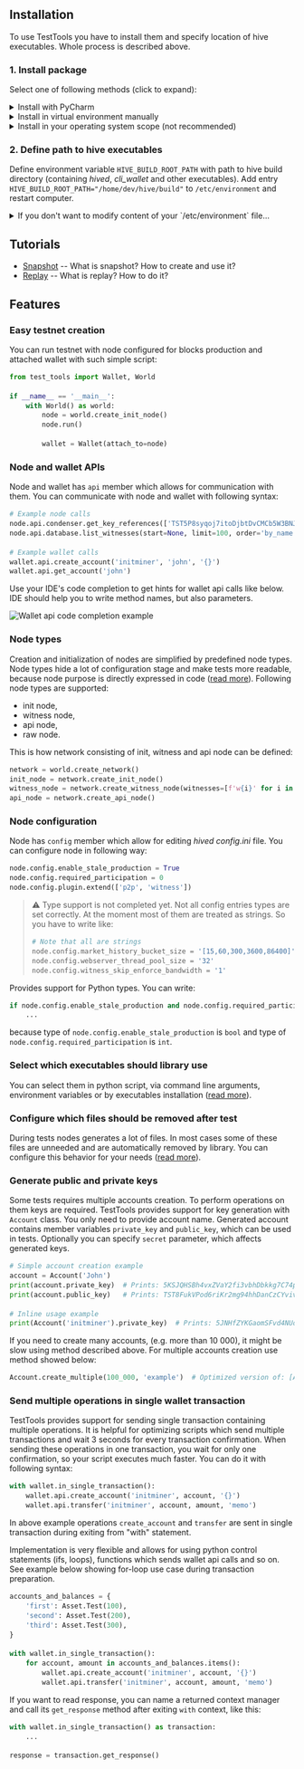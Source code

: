## Installation

To use TestTools you have to install them and specify location of hive executables. Whole process is described above.

### 1. Install package

Select one of following methods (click to expand):

<details>
<summary>Install with PyCharm</summary>

With opened project, select tab "Python Packages" at the bottom of window, click "Add Package" and then "From Disk".

![Installation instructions](./documentation/installation_in_pycharm0.png)

Select TestTools directory, mark "Install as editable" option and click OK.

![Installation instructions](./documentation/installation_in_pycharm1.png)
</details>

<details>
<summary>Install in virtual environment manually</summary>

```bash
cd ~/virtual_environments               # Select location for virtual environment
python3.8 -m venv venv                  # Create virtual environment in current directory
source venv/bin/activate                # Activate it
pip install -e ~/hive/tests/test_tools  # Install TestTools
```

To deactivate virtual environment run:
```bash
deactivate
```
</details>

<details>
<summary>Install in your operating system scope (not recommended)</summary>

Enter following command in terminal:
```bash
pip3 install -e ~/hive/tests/test_tools/
```
</details>

### 2. Define path to hive executables

Define environment variable `HIVE_BUILD_ROOT_PATH` with path to hive build directory (containing _hived_, _cli_wallet_ and other executables). Add entry `HIVE_BUILD_ROOT_PATH="/home/dev/hive/build"` to `/etc/environment` and restart computer.

<details>
<summary>If you don't want to modify content of your `/etc/environment` file...</summary>

...then you have to set this variable locally before every run of script, which uses TestTools. It can be done as in examples below:

```bash
HIVE_BUILD_ROOT_PATH="/home/dev/hive/build" pytest
HIVE_BUILD_ROOT_PATH="/home/dev/hive/build" python3 your_script.py
```

</details>

## Tutorials

- [Snapshot](documentation/tutorials/snapshot.md) -- What is snapshot? How to create and use it?
- [Replay](documentation/tutorials/replay.md) -- What is replay? How to do it?

## Features

### Easy testnet creation
You can run testnet with node configured for blocks production and attached wallet with such simple script:
```python
from test_tools import Wallet, World

if __name__ == '__main__':
    with World() as world:
        node = world.create_init_node()
        node.run()

        wallet = Wallet(attach_to=node)
```

### Node and wallet APIs
Node and wallet has `api` member which allows for communication with them. You can communicate with node and wallet with following syntax:
```python
# Example node calls
node.api.condenser.get_key_references(['TST5P8syqoj7itoDjbtDvCMCb5W3BNJtUjws9v7TDNZKqBLmp3pQW'])
node.api.database.list_witnesses(start=None, limit=100, order='by_name')

# Example wallet calls
wallet.api.create_account('initminer', 'john', '{}')
wallet.api.get_account('john')
```

Use your IDE's code completion to get hints for wallet api calls like below. IDE should help you to write method names, but also parameters.

![Wallet api code completion example](./documentation/wallet_code_completion.png)

### Node types
Creation and initialization of nodes are simplified by predefined node types. Node types hide a lot of configuration stage and make tests more readable, because node purpose is directly expressed in code ([read more](documentation/node_types.md)). Following node types are supported:
- init node,
- witness node,
- api node,
- raw node.

This is how network consisting of init, witness and api node can be defined:
```python
network = world.create_network()
init_node = network.create_init_node()
witness_node = network.create_witness_node(witnesses=[f'w{i}' for i in range(10)])
api_node = network.create_api_node()
```

### Node configuration
Node has `config` member which allow for editing _hived_ _config.ini_ file. You can configure node in following way:
```python
node.config.enable_stale_production = True
node.config.required_participation = 0
node.config.plugin.extend(['p2p', 'witness'])
```

> :warning: Type support is not completed yet. Not all config entries types are set correctly. At the moment most of them are treated as strings. So you have to write like:
> ```python
> # Note that all are strings
> node.config.market_history_bucket_size = '[15,60,300,3600,86400]'
> node.config.webserver_thread_pool_size = '32'
> node.config.witness_skip_enforce_bandwidth = '1'
> ```

Provides support for Python types. You can write:
```python
if node.config.enable_stale_production and node.config.required_participation < 20:
    ...
```
because type of `node.config.enable_stale_production` is `bool` and type of `node.config.required_participation` is `int`.

### Select which executables should library use
You can select them in python script, via command line arguments, environment variables or by executables installation ([read more](documentation/paths_to_executables.md)).

### Configure which files should be removed after test
During tests nodes generates a lot of files. In most cases some of these files are unneeded and are automatically removed by library. You can configure this behavior for your needs ([read more](documentation/clean_up_policies.md)).

### Generate public and private keys
Some tests requires multiple accounts creation. To perform operations on them keys are required. TestTools provides support for key generation with `Account` class. You only need to provide account name. Generated account contains member variables `private_key` and `public_key`, which can be used in tests. Optionally you can specify `secret` parameter, which affects generated keys.
```python
# Simple account creation example
account = Account('John')
print(account.private_key)  # Prints: 5KSJQHSBh4vxZVaY2fi3vbhDbkkg7C74pE4S3bigEQyct2RqMDf
print(account.public_key)   # Prints: TST8FukVPod6riKr2mg94hhDanCzCYvivJtPdpcUVnEChaJ5N9QbC

# Inline usage example
print(Account('initminer').private_key)  # Prints: 5JNHfZYKGaomSFvd4NUdQ9qMcEAC43kujbfjueTHpVapX1Kzq2n
```

If you need to create many accounts, (e.g. more than 10 000), it might be slow using method described above. For multiple accounts creation use method showed below:
```python
Account.create_multiple(100_000, 'example')  # Optimized version of: [Account('example-{i}') for i in range(100_000)]
```

### Send multiple operations in single wallet transaction
TestTools provides support for sending single transaction containing multiple operations. It is helpful for optimizing scripts which send multiple transactions and wait 3 seconds for every transaction confirmation. When sending these operations in one transaction, you wait for only one confirmation, so your script executes much faster. You can do it with following syntax:
```python
with wallet.in_single_transaction():
    wallet.api.create_account('initminer', account, '{}')
    wallet.api.transfer('initminer', account, amount, 'memo')
```
In above example operations `create_account` and `transfer` are sent in single transaction during exiting from "with" statement.

Implementation is very flexible and allows for using python control statements (ifs, loops), functions which sends wallet api calls and so on. See example below showing for-loop use case during transaction preparation.
```python
accounts_and_balances = {
    'first': Asset.Test(100),
    'second': Asset.Test(200),
    'third': Asset.Test(300),
}

with wallet.in_single_transaction():
    for account, amount in accounts_and_balances.items():
        wallet.api.create_account('initminer', account, '{}')
        wallet.api.transfer('initminer', account, amount, 'memo')
```

If you want to read response, you can name a returned context manager and call its `get_response` method after exiting `with` context, like this:
```python
with wallet.in_single_transaction() as transaction:
    ...

response = transaction.get_response()
```
